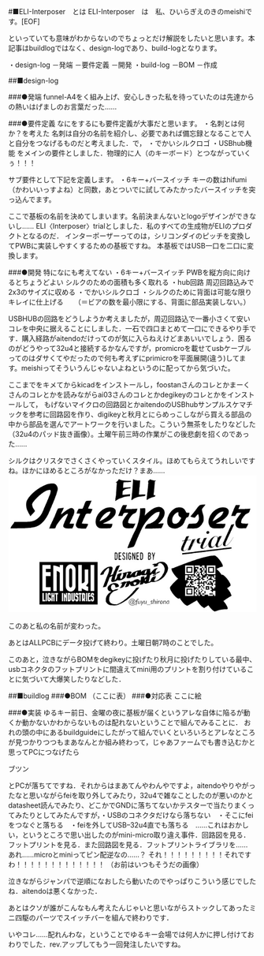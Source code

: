 #■ELI-Interposer　とは
ELI-Interposer　は　私、ひいらぎえのきのmeishiです。[EOF]

といっていても意味がわからないのでちょっとだけ解説をしたいと思います。本記事はbuildlogではなく、design-logであり、build-logとなります。

・design-log
－発端
－要件定義
－開発
・build-log
－BOM
－作成


##■design-log

###●発端
funnel-A4をく組み上げ、安心しきった私を待っていたのは先達からの熱いはげましのお言葉だった……


###●要件定義
なにをするにも要件定義が大事だと思います。
・名刺とは何か？を考えた
名刺は自分の名前を紹介し、必要であれば備忘録となることで人と自分をつなげるものだと考えました．で，
・でかいシルクロゴ
・USBhub機能
をメインの要件としました．物理的に人（のキーボード）とつながっていくぅ！！！

サブ要件として下記を定義します。
・6キー+バースイッチ
キーの数はhifumi（かわいいっすよね）と同数，あとついでに試してみたかったバースイッチを突っ込んでます。

ここで基板の名前を決めてしまいます。名前決まんないとlogoデザインができないし……
ELI〈Interposer〉trialとしました．私のすべての生成物がELIのプロダクトとなるのだ．
インターポーザーってのは，シリコンダイのピッチを変換してPWBに実装しやすくするための基板ですね。
本基板ではUSB一口を二口に変換します。




###●開発
特になにも考えてない
・6キー+バースイッチ
	PWBを縦方向に向けるとちょうどよい
		シルクのための面積も多く取れる
・hub回路
	周辺回路込みで2x3のサイズに収める
・でかいシルクロゴ
	・シルクのために背面は可能な限りキレイに仕上げる
　	（＝ビアの数を最小限にする、背面に部品実装しない。）

USBHUBの回路をどうしようか考えましたが，周辺回路込で一番小さくて安いコレを中央に据えることにしました．一石で四口まとめて一口にできるやり手です．購入経路がaitendoだけってのが気に入らねえけどまあいいでしょう．困るのがどうやって32u4と接続するかなんですが，promicroを載せてusbケーブルってのはダサくてやだったので何も考えずにprimicroを平面展開(違う)してます。meishiってそういうんじゃないよねというのに配ってから気づいた。

ここまでをキメてからkicadをインストールし，foostanさんのコレとかまーくさんのコレとかを読みながらai03さんのコレとかdegikeyのコレとかをインストールして，
もげないマイクロの回路図とかaitendoのUSBhubサンプルスケマチックを参考に回路図を作り、digikeyと秋月とにらめっこしながら買える部品の中から部品を選んでアートワークを行いました。こういう無茶をしたりなどした（32u4のパッド抜き画像）。土曜午前三時の作業がこの後悲劇を招くのであった……

シルクはクリスタでさくさくやっていくスタイル。ほめてもらえてうれしいですね。ほかにほめるところがなかっただけ？まあ……
![logo](https://github.com/HiragiEnoki/iroiro/blob/master/interposer/Interposerlogolight-1p5%20(1).jpg)

このあと私の名前が変わった。

あとはALLPCBにデータ投げて終わり。土曜日朝7時のことでした。

このあと，泣きながらBOMをdegikeyに投げたり秋月に投げたりしている最中、usbコネクタのフットプリントに間違えてmini用のプリントを割り付けていることに気づいて大爆笑したりなどした．

##■buildlog
###●BOM
（ここに表）
###●対応表
ここに絵


###●実装
ゆるキー前日、金曜の夜に基板が届くというアレな自体に陥るが動くか動かないかわからないものは配れないということで組んでみることに．
おれの頭の中にあるbuildguideにしたがって組んでいくといろいろとアレなところが見つかりつつもまあなんとか組み終わって，じゃあファームでも書き込むかと思ってPCにつなげたら

ブツン

とPCが落ちてですね．それからはまあてんやわんやですよ，aitendoやりやがったなと思いながらfeiを取り外してみたり，32u4で雑なことしたのが悪いのかとdatasheet読んでみたり、どこかでGNDに落ちてないかテスターで当たりまくってみたりとしてみたんですが，・USBのコネクタだけなら落ちない　・そこにfeiをつなぐと落ちる　・feiを外してUSB–32u4直でも落ちる　……これはおかしい，というところで思い出したのがmini-micro取り違え事件．回路図を見る．フットプリントを見る．また回路図を見る．フットプリントライブラリを……　あれ……microとminiってピン配逆なの……？
それ！！！！！！！！！それですわ！！！！！！！！！！！！！
（お前はいつもそうだの画像）

泣きながらジャンパで逆順になおしたら動いたのでやっぱりこういう感じでしたね．aitendoは悪くなかった．

あとはクソが誰がこんなもん考えたんじゃいと思いながらストックしてあったミニ四駆のパーツでスイッチバーを組んで終わりです．

いやコレ……配れんわな，ということでゆるキー会場では何人かに押し付けておわりでした．rev.アップしてもう一回発注したいですね。
